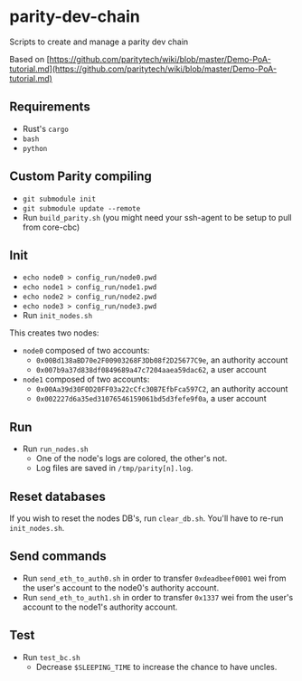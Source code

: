 # parity-dev-chain
Scripts to create and manage a parity dev chain

Based on [https://github.com/paritytech/wiki/blob/master/Demo-PoA-tutorial.md](https://github.com/paritytech/wiki/blob/master/Demo-PoA-tutorial.md)


## Requirements
- Rust's `cargo`
- `bash`
- `python`

## Custom Parity compiling
- `git submodule init`
- `git submodule update --remote`
- Run `build_parity.sh` (you might need your ssh-agent to be setup to pull from core-cbc)

## Init

- `echo node0 > config_run/node0.pwd`
- `echo node1 > config_run/node1.pwd`
- `echo node2 > config_run/node2.pwd`
- `echo node3 > config_run/node3.pwd`
- Run `init_nodes.sh`

This creates two nodes:
- `node0` composed of two accounts:
  - `0x00Bd138aBD70e2F00903268F3Db08f2D25677C9e`, an authority account
  - `0x007b9a37d838df0849689a47c7204aaea59dac62`, a user account
- `node1` composed of two accounts:
  - `0x00Aa39d30F0D20FF03a22cCfc30B7EfbFca597C2`, an authority account
  - `0x002227d6a35ed31076546159061bd5d3fefe9f0a`, a user account

## Run

- Run `run_nodes.sh`
  - One of the node's logs are colored, the other's not.
  - Log files are saved in `/tmp/parity[n].log`.

## Reset databases

If you wish to reset the nodes DB's, run `clear_db.sh`.
You'll have to re-run `init_nodes.sh`.

## Send commands

- Run `send_eth_to_auth0.sh` in order to transfer `0xdeadbeef0001` wei from the user's account to the node0's authority account.
- Run `send_eth_to_auth1.sh` in order to transfer `0x1337` wei from the user's account to the node1's authority account.

## Test

- Run `test_bc.sh`
  - Decrease `$SLEEPING_TIME` to increase the chance to have uncles.
